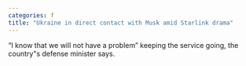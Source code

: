 ```yaml
---
categories: f
title: "Ukraine in direct contact with Musk amid Starlink drama"
---
```

“I know that we will not have a problem” keeping the service going, the country"s defense minister says.